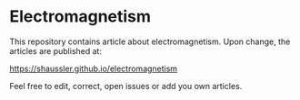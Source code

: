# Electromagnetism

This repository contains article about electromagnetism. Upon change, the
articles are published at:

https://shaussler.github.io/electromagnetism

Feel free to edit, correct, open issues or add you own articles.

